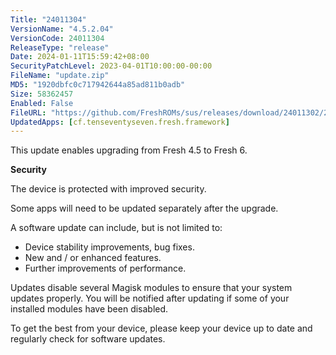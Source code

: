 ```yaml
---
Title: "24011304"
VersionName: "4.5.2.04"
VersionCode: 24011304
ReleaseType: "release"
Date: 2024-01-11T15:59:42+08:00
SecurityPatchLevel: 2023-04-01T10:00:00-00:00
FileName: "update.zip"
MD5: "1920dbfc0c717942644a85ad811b0adb"
Size: 58362457
Enabled: False
FileURL: "https://github.com/FreshROMs/sus/releases/download/24011302/24011304.zip"
UpdatedApps: [cf.tenseventyseven.fresh.framework]
---
```


This update enables upgrading from Fresh 4.5 to Fresh 6.

**Security**  

The device is protected with improved security.  

Some apps will need to be updated separately after the upgrade.

A software update can include, but is not limited to:

-  Device stability improvements, bug fixes.
-  New and / or enhanced features.
-  Further improvements of performance.

Updates disable several Magisk modules to ensure that your system updates properly. You will be notified after updating if some of your installed modules have been disabled.

To get the best from your device, please keep your device up to date and regularly check for software updates.
